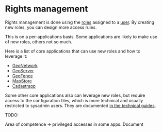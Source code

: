 # Rights management

Rights management is done using the [roles](../roles.md) assigned to a [user](../users.md). By creating new roles, you can design more access rules.

This is on a per-applications basis. Some applications are likely to make use of new roles, others not so much.

Here is a list of core applications that can use new roles and how to leverage it:

- [GeoNetwork](acl-geonetwork.md)
- [GeoServer](acl-geoserver.md)
- [GeoFence](acl-geofence.md)
- [MapStore](acl-mapstore.md)
- [Cadastrapp](https://docs.georchestra.org/cadastrapp/latest/guides_techniques/installer/roles_ldap/)

Some other core applications also can leverage new roles, but require access to the configuration files, which is more technical and usually restricted to sysadmin users. They are documented [in the technical guides](../../../technical_guides/rights_management/index.md).



TODO:

Area of competence -> privileged accesses in some apps. Document

